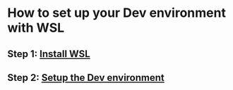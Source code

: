 # How to set up your Dev environment with WSL

## Step 1: [Install WSL]('/setup/install.md')
## Step 2: [Setup the Dev environment]('/setup/setup.md')
